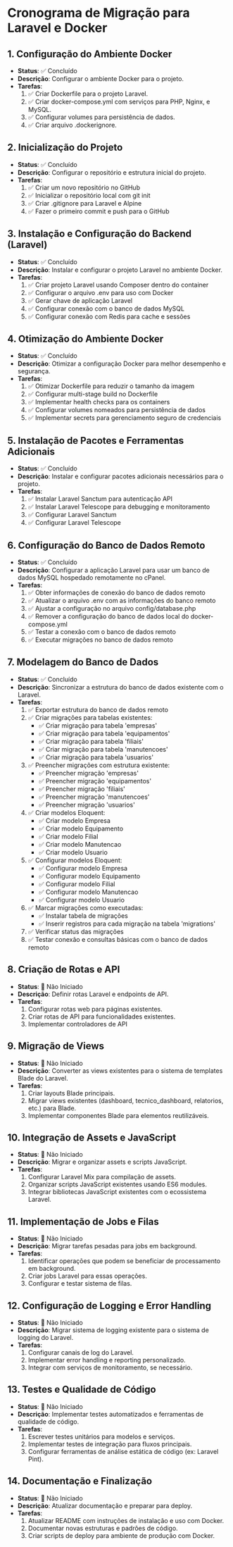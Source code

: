# Cronograma de Migração para Laravel e Docker

## 1. Configuração do Ambiente Docker
- **Status**: ✅ Concluído
- **Descrição**: Configurar o ambiente Docker para o projeto.
- **Tarefas**:
  1. ✅ Criar Dockerfile para o projeto Laravel.
  2. ✅ Criar docker-compose.yml com serviços para PHP, Nginx, e MySQL.
  3. ✅ Configurar volumes para persistência de dados.
  4. ✅ Criar arquivo .dockerignore.

## 2. Inicialização do Projeto
- **Status**: ✅ Concluído
- **Descrição**: Configurar o repositório e estrutura inicial do projeto.
- **Tarefas**:
  1. ✅ Criar um novo repositório no GitHub
  2. ✅ Inicializar o repositório local com git init
  3. ✅ Criar .gitignore para Laravel e Alpine
  4. ✅ Fazer o primeiro commit e push para o GitHub

## 3. Instalação e Configuração do Backend (Laravel)
- **Status**: ✅ Concluído
- **Descrição**: Instalar e configurar o projeto Laravel no ambiente Docker.
- **Tarefas**:
  1. ✅ Criar projeto Laravel usando Composer dentro do container
  2. ✅ Configurar o arquivo .env para uso com Docker
  3. ✅ Gerar chave de aplicação Laravel
  4. ✅ Configurar conexão com o banco de dados MySQL
  5. ✅ Configurar conexão com Redis para cache e sessões

## 4. Otimização do Ambiente Docker
- **Status**: ✅ Concluído
- **Descrição**: Otimizar a configuração Docker para melhor desempenho e segurança.
- **Tarefas**:
  1. ✅ Otimizar Dockerfile para reduzir o tamanho da imagem
  2. ✅ Configurar multi-stage build no Dockerfile
  3. ✅ Implementar health checks para os containers
  4. ✅ Configurar volumes nomeados para persistência de dados
  5. ✅ Implementar secrets para gerenciamento seguro de credenciais

## 5. Instalação de Pacotes e Ferramentas Adicionais
- **Status**: ✅ Concluído
- **Descrição**: Instalar e configurar pacotes adicionais necessários para o projeto.
- **Tarefas**:
  1. ✅ Instalar Laravel Sanctum para autenticação API
  2. ✅ Instalar Laravel Telescope para debugging e monitoramento
  3. ✅ Configurar Laravel Sanctum
  4. ✅ Configurar Laravel Telescope

## 6. Configuração do Banco de Dados Remoto
- **Status**: ✅ Concluído
- **Descrição**: Configurar a aplicação Laravel para usar um banco de dados MySQL hospedado remotamente no cPanel.
- **Tarefas**:
  1. ✅ Obter informações de conexão do banco de dados remoto
  2. ✅ Atualizar o arquivo .env com as informações do banco remoto
  3. ✅ Ajustar a configuração no arquivo config/database.php
  4. ✅ Remover a configuração do banco de dados local do docker-compose.yml
  5. ✅ Testar a conexão com o banco de dados remoto
  6. ✅ Executar migrações no banco de dados remoto

## 7. Modelagem do Banco de Dados
- **Status**: ✅ Concluído
- **Descrição**: Sincronizar a estrutura do banco de dados existente com o Laravel.
- **Tarefas**:
  1. ✅ Exportar estrutura do banco de dados remoto
  2. ✅ Criar migrações para tabelas existentes:
     - ✅ Criar migração para tabela 'empresas'
     - ✅ Criar migração para tabela 'equipamentos'
     - ✅ Criar migração para tabela 'filiais'
     - ✅ Criar migração para tabela 'manutencoes'
     - ✅ Criar migração para tabela 'usuarios'
  3. ✅ Preencher migrações com estrutura existente:
     - ✅ Preencher migração 'empresas'
     - ✅ Preencher migração 'equipamentos'
     - ✅ Preencher migração 'filiais'
     - ✅ Preencher migração 'manutencoes'
     - ✅ Preencher migração 'usuarios'
  4. ✅ Criar modelos Eloquent:
     - ✅ Criar modelo Empresa
     - ✅ Criar modelo Equipamento
     - ✅ Criar modelo Filial
     - ✅ Criar modelo Manutencao
     - ✅ Criar modelo Usuario
  5. ✅ Configurar modelos Eloquent:
     - ✅ Configurar modelo Empresa
     - ✅ Configurar modelo Equipamento
     - ✅ Configurar modelo Filial
     - ✅ Configurar modelo Manutencao
     - ✅ Configurar modelo Usuario
  6. ✅ Marcar migrações como executadas:
     - ✅ Instalar tabela de migrações
     - ✅ Inserir registros para cada migração na tabela 'migrations'
  7. ✅ Verificar status das migrações
  8. ✅ Testar conexão e consultas básicas com o banco de dados remoto

## 8. Criação de Rotas e API
- **Status**: 🔴 Não Iniciado
- **Descrição**: Definir rotas Laravel e endpoints de API.
- **Tarefas**:
  1. Configurar rotas web para páginas existentes.
  2. Criar rotas de API para funcionalidades existentes.
  3. Implementar controladores de API

## 9. Migração de Views
- **Status**: 🔴 Não Iniciado
- **Descrição**: Converter as views existentes para o sistema de templates Blade do Laravel.
- **Tarefas**:
  1. Criar layouts Blade principais.
  2. Migrar views existentes (dashboard, tecnico_dashboard, relatorios, etc.) para Blade.
  3. Implementar componentes Blade para elementos reutilizáveis.

## 10. Integração de Assets e JavaScript
- **Status**: 🔴 Não Iniciado
- **Descrição**: Migrar e organizar assets e scripts JavaScript.
- **Tarefas**:
  1. Configurar Laravel Mix para compilação de assets.
  2. Organizar scripts JavaScript existentes usando ES6 modules.
  3. Integrar bibliotecas JavaScript existentes com o ecossistema Laravel.

## 11. Implementação de Jobs e Filas
- **Status**: 🔴 Não Iniciado
- **Descrição**: Migrar tarefas pesadas para jobs em background.
- **Tarefas**:
  1. Identificar operações que podem se beneficiar de processamento em background.
  2. Criar jobs Laravel para essas operações.
  3. Configurar e testar sistema de filas.

## 12. Configuração de Logging e Error Handling
- **Status**: 🔴 Não Iniciado
- **Descrição**: Migrar sistema de logging existente para o sistema de logging do Laravel.
- **Tarefas**:
  1. Configurar canais de log do Laravel.
  2. Implementar error handling e reporting personalizado.
  3. Integrar com serviços de monitoramento, se necessário.

## 13. Testes e Qualidade de Código
- **Status**: 🔴 Não Iniciado
- **Descrição**: Implementar testes automatizados e ferramentas de qualidade de código.
- **Tarefas**:
  1. Escrever testes unitários para modelos e serviços.
  2. Implementar testes de integração para fluxos principais.
  3. Configurar ferramentas de análise estática de código (ex: Laravel Pint).

## 14. Documentação e Finalização
- **Status**: 🔴 Não Iniciado
- **Descrição**: Atualizar documentação e preparar para deploy.
- **Tarefas**:
  1. Atualizar README com instruções de instalação e uso com Docker.
  2. Documentar novas estruturas e padrões de código.
  3. Criar scripts de deploy para ambiente de produção com Docker.